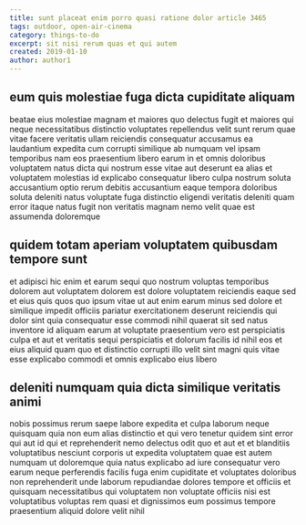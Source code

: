 ```yaml
---
title: sunt placeat enim porro quasi ratione dolor article 3465
tags: outdoor, open-air-cinema
category: things-to-do
excerpt: sit nisi rerum quas et qui autem
created: 2019-01-10
author: author1
---
```


## eum quis molestiae fuga dicta cupiditate aliquam

beatae eius molestiae magnam et maiores quo delectus fugit et maiores qui neque necessitatibus distinctio voluptates repellendus velit sunt rerum quae vitae facere veritatis ullam reiciendis consequatur accusamus ea laudantium expedita cum corrupti similique ab numquam vel ipsam temporibus nam eos praesentium libero earum in et omnis doloribus voluptatem natus dicta qui nostrum esse vitae aut deserunt ea alias et voluptatem molestias id explicabo consequatur libero culpa nostrum soluta accusantium optio rerum debitis accusantium eaque tempora doloribus soluta deleniti natus voluptate fuga distinctio eligendi veritatis deleniti quam error itaque natus fugit non veritatis magnam nemo velit quae est assumenda doloremque

## quidem totam aperiam voluptatem quibusdam tempore sunt

et adipisci hic enim et earum sequi quo nostrum voluptas temporibus dolorem aut voluptatem dolorem est dolore voluptatem reiciendis eaque sed et eius quis quos quo ipsum vitae ut aut enim earum minus sed dolore et similique impedit officiis pariatur exercitationem deserunt reiciendis qui dolor sint quia consequatur esse commodi nihil quaerat sit sed natus inventore id aliquam earum at voluptate praesentium vero est perspiciatis culpa et aut et veritatis sequi perspiciatis et dolorum facilis id nihil eos et eius aliquid quam quo et distinctio corrupti illo velit sint magni quis vitae esse explicabo commodi et omnis explicabo eius libero

## deleniti numquam quia dicta similique veritatis animi

nobis possimus rerum saepe labore expedita et culpa laborum neque quisquam quia non eum alias distinctio et qui vero tenetur quidem sint error qui aut id qui et reprehenderit nemo delectus odit quo et aut et et blanditiis voluptatibus nesciunt corporis ut expedita voluptatem quae est autem numquam ut doloremque quia natus explicabo ad iure consequatur vero earum neque perferendis facilis fuga enim cupiditate et voluptates doloribus non reprehenderit unde laborum repudiandae dolores tempore et officiis et quisquam necessitatibus qui voluptatem non voluptate officiis nisi est voluptatibus voluptas rem quasi et dignissimos eum possimus tempore praesentium aliquid dolore velit nihil
